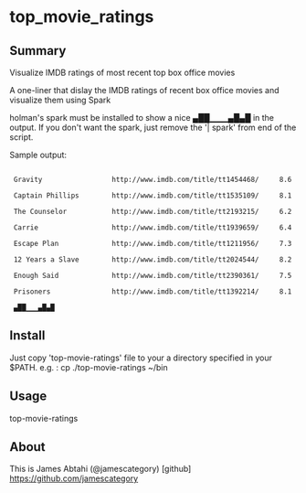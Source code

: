 # top_movie_ratings

## Summary 

 Visualize IMDB ratings of most recent top box office movies

 A one-liner that dislay the IMDB ratings of recent box office movies and visualize them using Spark

 holman's spark must be installed to show a nice ▄██▁▁▁▄█▄█ in the output.
 If you don't want the spark, just remove the '| spark' from end of the script.

 Sample output:

``` Bad Grandpa             http://www.imdb.com/title/tt3063516/     7.1 

 Gravity                 http://www.imdb.com/title/tt1454468/     8.6 

 Captain Phillips        http://www.imdb.com/title/tt1535109/     8.1 

 The Counselor           http://www.imdb.com/title/tt2193215/     6.2 

 Carrie                  http://www.imdb.com/title/tt1939659/     6.4 

 Escape Plan             http://www.imdb.com/title/tt1211956/     7.3 

 12 Years a Slave        http://www.imdb.com/title/tt2024544/     8.2 

 Enough Said             http://www.imdb.com/title/tt2390361/     7.5 

 Prisoners               http://www.imdb.com/title/tt1392214/     8.1 

 ▄██▁▁▁▄█▄█
```
## Install

   Just copy 'top-movie-ratings' file to your a directory specified in your $PATH.
   e.g. :
   cp ./top-movie-ratings ~/bin
   

## Usage

   top-movie-ratings

## About

This is James Abtahi (@jamescategory)
[github] https://github.com/jamescategory